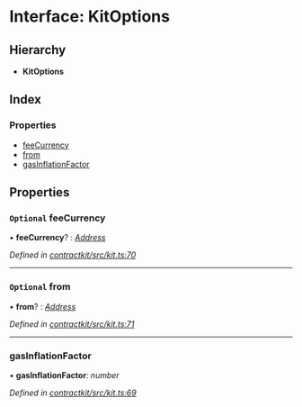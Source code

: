 # Interface: KitOptions

## Hierarchy

* **KitOptions**

## Index

### Properties

* [feeCurrency](_kit_.kitoptions.md#optional-feecurrency)
* [from](_kit_.kitoptions.md#optional-from)
* [gasInflationFactor](_kit_.kitoptions.md#gasinflationfactor)

## Properties

### `Optional` feeCurrency

• **feeCurrency**? : *[Address](../modules/_base_.md#address)*

*Defined in [contractkit/src/kit.ts:70](https://github.com/celo-org/celo-monorepo/blob/master/packages/contractkit/src/kit.ts#L70)*

___

### `Optional` from

• **from**? : *[Address](../modules/_base_.md#address)*

*Defined in [contractkit/src/kit.ts:71](https://github.com/celo-org/celo-monorepo/blob/master/packages/contractkit/src/kit.ts#L71)*

___

###  gasInflationFactor

• **gasInflationFactor**: *number*

*Defined in [contractkit/src/kit.ts:69](https://github.com/celo-org/celo-monorepo/blob/master/packages/contractkit/src/kit.ts#L69)*
